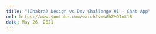 ```yaml
---
title: "(Chakra) Design vs Dev Challenge #1 - Chat App"
url: https://www.youtube.com/watch?v=wGhZMOInL18
date: May 26, 2021
---
```

